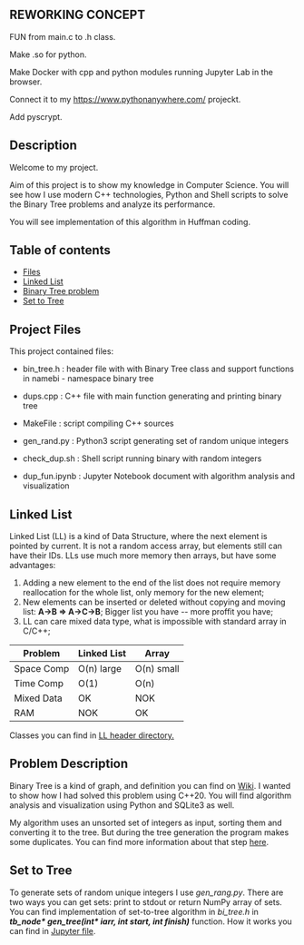 
## REWORKING CONCEPT

FUN from main.c to .h class.

Make .so for python.

Make Docker with cpp and python modules running Jupyter Lab in the browser.

Connect it to my https://www.pythonanywhere.com/ projeckt.

Add pyscrypt.

## Description

Welcome to my project. 

Aim of this project is to show my knowledge in Computer Science. You will see how I use modern C++ technologies,
Python and Shell scripts to solve the Binary Tree problems and analyze its performance.

You will see implementation of this algorithm in Huffman coding.

## Table of contents
* [Files](#project-files)
* [Linked List](#linked-list)
* [Binary Tree problem](#problem-description)
* [Set to Tree](#set-to-tree)


## Project Files

This project contained files:

* bin_tree.h : header file with with Binary Tree class and support functions in
        namebi - namespace binary tree

* dups.cpp : C++ file with main function generating and printing binary tree

* MakeFile : script compiling C++ sources
    
* gen_rand.py : Python3 script generating set of random unique integers

* check_dup.sh : Shell script running binary with random integers

* dup_fun.ipynb : Jupyter Notebook document with algorithm analysis and visualization

## Linked List

Linked List (LL) is a kind of Data Structure, where  the next element is pointed by current. It is not a random access array, but elements still can have their IDs. LLs use much more memory then arrays, but have some advantages:
 1. Adding a new element to the end of the list does not require memory reallocation for the whole list, only memory for the new element;
 2. New elements can be inserted or deleted without copying and moving list: <b>A->B => A->C->B</b>; Bigger list you have -- more proffit you have;
 3. LL can care mixed data type, what is impossible with standard array in C/C++;

Problem     | Linked List  | Array
----------- | ------------ | -------------
Space Comp  | O(n) large   | O(n) small
Time Comp   | O(1)         | O(n)
Mixed Data  | OK           | NOK
RAM         | NOK          | OK

Classes you can find in [LL header directory.](ll_head)



## Problem Description

Binary Tree is a kind of graph, and definition you can find on [Wiki](https://en.wikipedia.org/wiki/Binary_tree#Definitions).
I wanted to show how I had solved this problem using C++20. You will find algorithm analysis and visualization using Python and SQLite3 as well.

My algorithm uses an unsorted set of integers as input, sorting them and converting it to the tree. But during the tree generation
the program makes some duplicates. You can find more information about that step [here](#set-to-tree).

## Set to Tree

To generate sets of random unique integers I use <i>gen_rang.py</i>. There are two ways you can get sets: print to stdout or
return NumPy array of sets. You can find implementation of set-to-tree algorithm in <i>bi_tree.h</i> in 
<i><b>tb_node* gen_tree(int* iarr, int start, int finish)</b></i> function. How it works you can find in 
[Jupyter file](dup_fun.ipynb).
